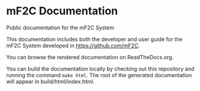 # mF2C Documentation

Public documentation for the mF2C System

This documentation includes both the developer and user guide for the mF2C System developed in https://github.com/mF2C.

You can browse the rendered documentation on ReadTheDocs.org.

You can build the documentation locally by checking out this repository and running the command `make html`. The root of the generated documentation will appear in build/html/index.html.
